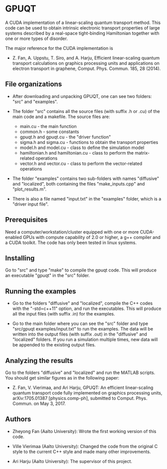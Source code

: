 # GPUQT

A CUDA implementation of a linear-scaling quantum transport method. This code can be used to obtain intrinsic electronic transport properties of large systems described by a real-space tight-binding Hamiltonian together with one or more types of disorder.

The major reference for the CUDA implementation is 
* Z. Fan, A. Uppstu, T. Siro, and A. Harju, Efficient linear-scaling quantum transport calculations on graphics processing units and applications on electron transport in graphene, Comput. Phys. Commun. 185, 28 (2014).

## File organizations

* After downloading and unpacking GPUQT, one can see two folders: "src" and "examples". 

* The folder "src" contains all the source files (with suffix .h or .cu) of the main code and a makefile. The source files are:
    * main.cu                          - the main function
    * common.h                         - some constants
    * gpuqt.h and gpuqt.cu             - the "driver function"
    * sigma.h and sigma.cu             - functions to obtain the transport properties
    * model.h and model.cu             - class to define the simulation model
    * hamiltonian.h and hamiltonian.cu - class to perform the matrix-related operations
    * vector.h and vector.cu           - class to perform the vector-related operations

* The folder "examples" contains two sub-folders with names "diffusive" and "localized", both containing the files "make_inputs.cpp" and "plot_results.m".

* There is also a file named "input.txt" in the "examples" folder, which is a "driver input file".

## Prerequisites

Need a computer/workstation/cluster equipped with one or more CUDA-enabled GPUs with compute capability of 2.0 or higher, a g++ compiler and a CUDA toolkit. The code has only been tested in linux systems.

## Installing

Go to "src" and type "make" to compile the gpuqt code. This will produce an executable "gpuqt" in the "src" folder.

## Running the examples

* Go to the folders "diffusive" and "localized", compile the C++ codes with the "-std=c++11" option, and run the executables. This will produce all the input files (with suffix .in) for the examples.
  
* Go to the main folder where you can see the "src" folder and type "src/gpuqt examples/input.txt" to run the examples. The data will be written into the output files (with suffix .out) in the "diffusive" and "localized" folders. If you run a simulation multiple times, new data will be appended to the existing output files.

## Analyzing the results

Go to the folders "diffusive" and "localized" and run the MATLAB scripts. You should get similar figures as in the following paper:

* Z. Fan, V. Vierimaa, and Ari Harju, GPUQT: An efficient linear-scaling quantum transport code fully implemented on graphics processing units, arXiv:1705.01387 [physics.comp-ph], submitted to Comput. Phys. Commun. on May 3, 2017.

## Authors

* Zheyong Fan (Aalto University): Wrote the first working version of this code.

* Ville Vierimaa (Aalto University): Changed the code from the original C style to the current C++ style and made many other improvements.

* Ari Harju (Aalto University): The supervisor of this project.
